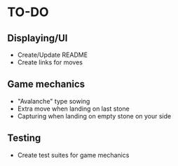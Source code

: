# TO-DO

## Displaying/UI

- Create/Update README
- Create links for moves

## Game mechanics

- "Avalanche" type sowing
- Extra move when landing on last stone
- Capturing when landing on empty stone on your side

## Testing

- Create test suites for game mechanics
